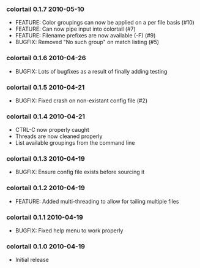 ### colortail 0.1.7 2010-05-10

 * FEATURE: Color groupings can now be applied on a per file basis (#10)
 * FEATURE: Can now pipe input into colortail (#7)
 * FEATURE: Filename prefixes are now available (-F) (#9)
 * BUGFIX: Removed "No such group" on match listing (#5)

### colortail 0.1.6 2010-04-26

 * BUGFIX: Lots of bugfixes as a result of finally adding testing

### colortail 0.1.5 2010-04-21

 * BUGFIX: Fixed crash on non-existant config file (#2)

### colortail 0.1.4 2010-04-21

 * CTRL-C now properly caught
 * Threads are now cleaned properly
 * List available groupings from the command line

### colortail 0.1.3 2010-04-19

 * BUGFIX: Ensure config file exists before sourcing it

### colortail 0.1.2 2010-04-19

 * FEATURE: Added multi-threading to allow for tailing multiple files

### colortail 0.1.1 2010-04-19

 * BUGFIX: Fixed help menu to work properly

### colortail 0.1.0 2010-04-19

 * Initial release
